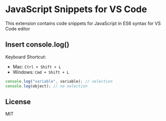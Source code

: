 # JavaScript Snippets for VS Code

This extension contains code snippets for JavaScript in ES6 syntax for VS Code editor

## Insert console.log()

Keyboard Shortcut:

- Mac: `Ctrl + Shift + L`
- Windows: `Cmd + Shift + L`

```js
console.log("variable", variable); // selection
console.log(object); // no selection
```

## License

MIT
